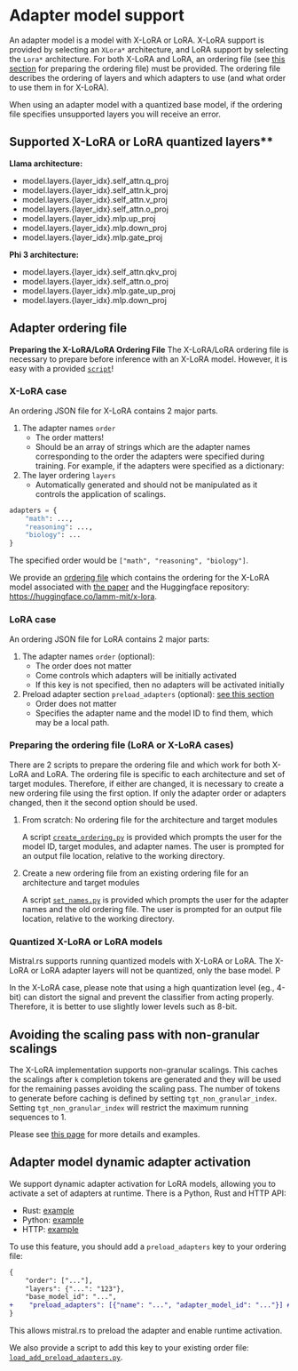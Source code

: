 # Adapter model support
An adapter model is a model with X-LoRA or LoRA. X-LoRA support is provided by selecting an `XLora*` architecture, and LoRA support by selecting the `Lora*` architecture. For both X-LoRA and LoRA, an ordering file (see [this section](#adapter-ordering-file) for preparing the ordering file) must be provided. The ordering file describes the ordering of layers and which adapters to use (and what order to use them in for X-LoRA).

When using an adapter model with a quantized base model, if the ordering file specifies unsupported layers you will receive an error.

## Supported X-LoRA or LoRA quantized layers**

**Llama architecture:**

- model.layers.{layer_idx}.self_attn.q_proj
- model.layers.{layer_idx}.self_attn.k_proj
- model.layers.{layer_idx}.self_attn.v_proj
- model.layers.{layer_idx}.self_attn.o_proj
- model.layers.{layer_idx}.mlp.up_proj
- model.layers.{layer_idx}.mlp.down_proj
- model.layers.{layer_idx}.mlp.gate_proj

**Phi 3 architecture:**
- model.layers.{layer_idx}.self_attn.qkv_proj
- model.layers.{layer_idx}.self_attn.o_proj
- model.layers.{layer_idx}.mlp.gate_up_proj
- model.layers.{layer_idx}.mlp.down_proj

## Adapter ordering file
**Preparing the X-LoRA/LoRA Ordering File**
The X-LoRA/LoRA ordering file is necessary to prepare before inference with an X-LoRA model. However, it is easy with a provided [`script`](../scripts/create_ordering.py)!

### X-LoRA case
An ordering JSON file for X-LoRA contains 2 major parts. 

1) The adapter names `order`
    - The order matters!
    - Should be an array of strings which are the adapter names corresponding to the order the adapters were specified during training. For example, if the adapters were specified as a dictionary:
2) The layer ordering `layers`
    - Automatically generated and should not be manipulated as it controls the application of scalings. 

```python
adapters = {
    "math": ...,
    "reasoning": ...,
    "biology": ...
}
```

The specified order would be `["math", "reasoning", "biology"]`.

We provide an [ordering file](../orderings/xlora-paper-ordering.json) which contains the ordering for the X-LoRA model associated with [the paper](https://arxiv.org/abs/2402.07148) and the Huggingface repository: https://huggingface.co/lamm-mit/x-lora.

### LoRA case
An ordering JSON file for LoRA contains 2 major parts:
1) The adapter names `order` (optional):
    - The order does not matter
    - Come controls which adapters will be initially activated
    - If this key is not specified, then no adapters will be activated initially
2) Preload adapter section `preload_adapters` (optional): [see this section](#adapter-model-dynamic-adapter-activation)
    - Order does not matter
    - Specifies the adapter name and the model ID to find them, which may be a local path.

### Preparing the ordering file (LoRA or X-LoRA cases)
There are 2 scripts to prepare the ordering file and which work for both X-LoRA and LoRA. The ordering file is specific to each architecture and set of target modules. Therefore, if either are changed, it is necessary to create a new ordering file using the first option. If only the adapter order or adapters changed, then it the second option should be used.

1) From scratch: No ordering file for the architecture and target modules

    A script [`create_ordering.py`](../scripts/create_ordering.py) is provided which prompts the user for the model ID, target modules, and adapter names. The user is prompted for an output file location, relative to the working directory.

2) Create a new ordering file from an existing ordering file for an architecture and target modules

    A script [`set_names.py`](../scripts/set_names.py) is provided which prompts the user for the adapter names and the old ordering file. The user is prompted for an output file location, relative to the working directory.

### Quantized X-LoRA or LoRA models

Mistral.rs supports running quantized models with X-LoRA or LoRA. The X-LoRA or LoRA adapter layers will not be quantized, only the base model. P

In the X-LoRA case, please note that using a high quantization level (eg., 4-bit) can distort the signal and prevent the classifier from acting properly. Therefore, it is better to use slightly lower levels such as 8-bit.


## Avoiding the scaling pass with non-granular scalings

The X-LoRA implementation supports non-granular scalings. This caches the scalings after `k` completion tokens are generated and they will be used for the remaining passes avoiding the scaling pass. The number of tokens to generate before caching is defined by setting `tgt_non_granular_index`. Setting `tgt_non_granular_index` will restrict the maximum running sequences to 1.

Please see [this page](NON_GRANULAR.md) for more details and examples.

## Adapter model dynamic adapter activation

We support dynamic adapter activation for LoRA models, allowing you to activate a set of adapters at runtime. There is a Python, Rust and HTTP API:

- Rust: [example](../mistralrs/examples/lora/main.rs)
- Python: [example](../examples/python/lora_zephyr.py)
- HTTP: [example](../examples/server/adapter_chat.py)

To use this feature, you should add a `preload_adapters` key to your ordering file:
```diff
{
    "order": ["..."],
    "layers": {"...": "123"},
    "base_model_id": "...",
+    "preload_adapters": [{"name": "...", "adapter_model_id": "..."}] # New field here
}
```

This allows mistral.rs to preload the adapter and enable runtime activation.

We also provide a script to add this key to your existing order file: [`load_add_preload_adapters.py`](../scripts/lora_add_preload_adapters.py).